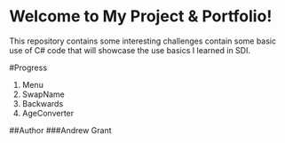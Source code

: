 # Welcome to My Project & Portfolio!

This repository contains some interesting challenges contain some basic use of C# code that will showcase the use basics I learned in SDI.

#Progress
1. Menu
2. SwapName
3. Backwards
4. AgeConverter

##Author
###Andrew Grant
